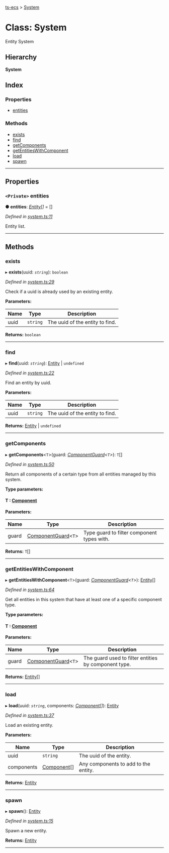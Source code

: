 [ts-ecs](../README.md) > [System](../classes/system.md)

# Class: System

Entity System

## Hierarchy

**System**

## Index

### Properties

* [entities](system.md#entities)

### Methods

* [exists](system.md#exists)
* [find](system.md#find)
* [getComponents](system.md#getcomponents)
* [getEntitiesWithComponent](system.md#getentitieswithcomponent)
* [load](system.md#load)
* [spawn](system.md#spawn)

---

## Properties

<a id="entities"></a>

### `<Private>` entities

**● entities**: *[Entity](entity.md)[]* =  []

*Defined in [system.ts:11](https://github.com/envis10n/ts-ecs/blob/37998b6/src/system.ts#L11)*

Entity list.

___

## Methods

<a id="exists"></a>

###  exists

▸ **exists**(uuid: *`string`*): `boolean`

*Defined in [system.ts:29](https://github.com/envis10n/ts-ecs/blob/37998b6/src/system.ts#L29)*

Check if a uuid is already used by an existing entity.

**Parameters:**

| Name | Type | Description |
| ------ | ------ | ------ |
| uuid | `string` |  The uuid of the entity to find. |

**Returns:** `boolean`

___
<a id="find"></a>

###  find

▸ **find**(uuid: *`string`*): [Entity](entity.md) \| `undefined`

*Defined in [system.ts:22](https://github.com/envis10n/ts-ecs/blob/37998b6/src/system.ts#L22)*

Find an entity by uuid.

**Parameters:**

| Name | Type | Description |
| ------ | ------ | ------ |
| uuid | `string` |  The uuid of the entity to find. |

**Returns:** [Entity](entity.md) \| `undefined`

___
<a id="getcomponents"></a>

###  getComponents

▸ **getComponents**<`T`>(guard: *[ComponentGuard](../#componentguard)<`T`>*): `T`[]

*Defined in [system.ts:50](https://github.com/envis10n/ts-ecs/blob/37998b6/src/system.ts#L50)*

Return all components of a certain type from all entities managed by this system.

**Type parameters:**

#### T :  [Component](component.md)
**Parameters:**

| Name | Type | Description |
| ------ | ------ | ------ |
| guard | [ComponentGuard](../#componentguard)<`T`> |  Type guard to filter component types with. |

**Returns:** `T`[]

___
<a id="getentitieswithcomponent"></a>

###  getEntitiesWithComponent

▸ **getEntitiesWithComponent**<`T`>(guard: *[ComponentGuard](../#componentguard)<`T`>*): [Entity](entity.md)[]

*Defined in [system.ts:64](https://github.com/envis10n/ts-ecs/blob/37998b6/src/system.ts#L64)*

Get all entities in this system that have at least one of a specific component type.

**Type parameters:**

#### T :  [Component](component.md)
**Parameters:**

| Name | Type | Description |
| ------ | ------ | ------ |
| guard | [ComponentGuard](../#componentguard)<`T`> |  The guard used to filter entities by component type. |

**Returns:** [Entity](entity.md)[]

___
<a id="load"></a>

###  load

▸ **load**(uuid: *`string`*, components: *[Component](component.md)[]*): [Entity](entity.md)

*Defined in [system.ts:37](https://github.com/envis10n/ts-ecs/blob/37998b6/src/system.ts#L37)*

Load an existing entity.

**Parameters:**

| Name | Type | Description |
| ------ | ------ | ------ |
| uuid | `string` |  The uuid of the entity. |
| components | [Component](component.md)[] |  Any components to add to the entity. |

**Returns:** [Entity](entity.md)

___
<a id="spawn"></a>

###  spawn

▸ **spawn**(): [Entity](entity.md)

*Defined in [system.ts:15](https://github.com/envis10n/ts-ecs/blob/37998b6/src/system.ts#L15)*

Spawn a new entity.

**Returns:** [Entity](entity.md)

___

